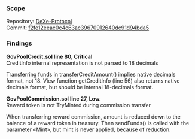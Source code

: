 ### Scope

Repository: [DeXe-Protocol](https://github.com/dexe-network/DeXe-Protocol)  
Commit: [f2fe12eeac0c4c63ac39670912640dc91d94bda5](https://github.com/dexe-network/DeXe-Protocol/tree/f2fe12eeac0c4c63ac39670912640dc91d94bda5)

### Findings

**GovPoolCredit.sol line 80, Critical**  
CreditInfo internal representation is not parsed to 18 decimals

Transferring funds in transferCreditAmount() implies native decimals format, not 18. View function getCreditInfo (line 56) also returns native decimals format, but should be internal 18-decimals format.

**GovPoolCommission.sol line 27, Low.**  
Reward token is not TryMinted during commission transfer  

When transferring reward commission, amount is reduced down to the balance of a reward token in treasury. Then sendFunds() is called with the parameter «Mint», but mint is never applied, because of reduction.